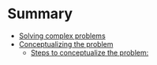 # Summary

* [Solving complex problems](README.md)
* [Conceptualizing the problem](conceptualizing_the_problem\README.md)
  * [Steps to conceptualize the problem:](conceptualizing_the_problem\steps_to_conceptualize_the_problem.md)

